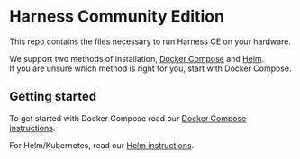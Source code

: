 # Harness Community Edition
This repo contains the files necessary to run Harness CE on your hardware.

We support two methods of installation, [Docker Compose](https://docs.docker.com/compose/) and [Helm](https://helm.sh/).  
If you are unsure which method is right for you, start with Docker Compose.

## Getting started
To get started with Docker Compose read our [Docker Compose instructions](./docker-compose/harness/README.md).

For Helm/Kubernetes, read our [Helm instructions](./helm/README.md).
